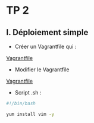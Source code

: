 # TP 2

## I. Déploiement simple

- Créer un Vagrantfile qui :

[Vagrantfile](./PART_1/Vagrantfile)

- Modifier le Vagrantfile

[Vagrantfile](./PART_2/Vagrantfile)

- Script .sh :

```bash
#!/bin/bash

yum install vim -y
```
